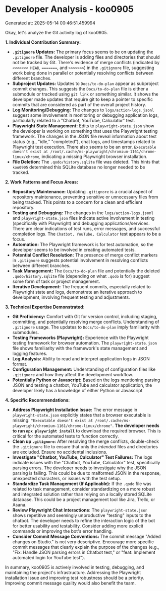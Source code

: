 # Developer Analysis - koo0905
Generated at: 2025-05-14 00:46:51.459994

Okay, let's analyze the Git activity log of koo0905.

**1. Individual Contribution Summary:**

*   **`.gitignore` Updates:**  The primary focus seems to be on updating the `.gitignore` file. The developer is adding files and directories that should not be tracked by Git.  There's evidence of merge conflicts (indicated by `<<<<<<< HEAD`, `=======`, and `>>>>>>>`) in the `.gitignore` file, suggesting work being done in parallel or potentially resolving conflicts between different branches.
*   **Subproject Updates:** Updates to `Docs/to-do-plan` appear as subproject commit changes. This suggests the `Docs/to-do-plan` file is either a submodule or tracked using `git link` or something similar. It shows the developer made updates that require git to keep a pointer to specific commits that are considered as part of the overall project history.
*   **Log Monitoring/Debugging:**  The changes to `logs/action-logs.jsonl` suggest some involvement in monitoring or debugging application logs, particularly related to a "Chatbot, YouTube, Calculator" test.
*   **Playwright State Management:** Edits to `playwright-state.json` show the developer is working on something that uses the Playwright testing framework.  The changes in the JSON file reveal information about test status (e.g., "idle," "completed"), chat logs, and timestamps related to Playwright test execution. There also seems to be an error, `Executable doesn't exist at /root/.cache/ms-playwright/chromium-1161/chrome-linux/chrome`, indicating a missing Playwright browser installation.
*   **File Deletion:** The `.qodo/history.sqlite` file was deleted. This hints that `koo0905` determined this SQLite database no longer needed to be tracked.

**2. Work Patterns and Focus Areas:**

*   **Repository Maintenance:**  Updating `.gitignore` is a crucial aspect of repository maintenance, preventing sensitive or unnecessary files from being tracked. This points to a concern for a clean and efficient repository.
*   **Testing and Debugging:** The changes in the `logs/action-logs.jsonl` and `playwright-state.json` files indicate active involvement in testing (specifically with Playwright) and debugging applications/services. There are clear indications of test runs, error messages, and successful completion logs. The `Chatbot, YouTube, Calculator` test appears to be a focus.
*   **Automation:** The Playwright framework is for test automation, so the developer seems to be involved in creating automated tests.
*   **Potential Conflict Resolution:** The presence of merge conflict markers in `.gitignore` suggests potential involvement in resolving conflicts between different branches.
*   **Task Management:** The `Docs/to-do-plan` file and potentially the deleted `.qodo/history.sqlite` file (depending on what `.qodo` is for) suggest some form of task or project management.
*   **Iterative Development:**  The frequent commits, especially related to Playwright state and logs, demonstrate an iterative approach to development, involving frequent testing and adjustments.

**3. Technical Expertise Demonstrated:**

*   **Git Proficiency:**  Comfort with Git for version control, including staging, committing, and potentially resolving merge conflicts. Understanding of `.gitignore` usage. The updates to `Docs/to-do-plan` imply familiarity with submodules.
*   **Testing Frameworks (Playwright):**  Experience with the Playwright testing framework for browser automation. The `playwright-state.json` file shows familiarity with the framework's state management and logging features.
*   **Log Analysis:**  Ability to read and interpret application logs in JSON format.
*   **Configuration Management:**  Understanding of configuration files like `.gitignore` and how they affect the development workflow.
*   **Potentially Python or Javascript:** Based on the logs mentioning parsing JSON and testing a chatbot, YouTube and calculator application, the developer likely has a knowledge of either Python or Javascript

**4. Specific Recommendations:**

*   **Address Playwright Installation Issue:**  The error message in `playwright-state.json` explicitly states that a browser executable is missing: `"Executable doesn't exist at /root/.cache/ms-playwright/chromium-1161/chrome-linux/chrome"`.  **The developer needs to run `npx playwright install`** to download the required browser. This is critical for the automated tests to function correctly.
*   **Clean up `.gitignore`:**  After resolving the merge conflicts, double-check the `.gitignore` file to ensure that only the *intended* files and directories are excluded. Ensure no accidental inclusions.
*   **Investigate "Chatbot, YouTube, Calculator" Test Failures:** The logs indicate issues with the "Chatbot, YouTube, Calculator" test, specifically parsing errors. The developer needs to investigate why the JSON parsing is failing. This could be due to malformed JSON in the response, unexpected characters, or issues with the test setup.
*   **Standardize Task Management (If Applicable):**  If the `.qodo` file was related to task management, consider standardizing on a more robust and integrated solution rather than relying on a locally stored SQLite database.  This could be a project management tool like Jira, Trello, or Asana.
*   **Review Playwright Chat Interactions:** The `playwright-state.json` shows repetitive and seemingly unproductive "testing" inputs to the chatbot. The developer needs to refine the interaction logic of the bot for better usability and testability.  Consider adding more explicit commands or improving the bot's error handling.
*   **Consider Commit Message Conventions:** The commit message "Added changes on Studio." is not very descriptive.  Encourage more specific commit messages that clearly explain the purpose of the changes (e.g., "Fix: Handle JSON parsing errors in Chatbot test," or "feat: Implement automated login for YouTube test").

In summary, koo0905 is actively involved in testing, debugging, and maintaining the project's infrastructure. Addressing the Playwright installation issue and improving test robustness should be a priority.  Improving commit message quality would also benefit the team.
